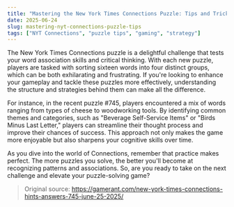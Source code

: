 ```yaml
---
title: "Mastering the New York Times Connections Puzzle: Tips and Tricks"
date: 2025-06-24
slug: mastering-nyt-connections-puzzle-tips
tags: ["NYT Connections", "puzzle tips", "gaming", "strategy"]
---
```


The New York Times Connections puzzle is a delightful challenge that tests your word association skills and critical thinking. With each new puzzle, players are tasked with sorting sixteen words into four distinct groups, which can be both exhilarating and frustrating. If you're looking to enhance your gameplay and tackle these puzzles more effectively, understanding the structure and strategies behind them can make all the difference.

For instance, in the recent puzzle #745, players encountered a mix of words ranging from types of cheese to woodworking tools. By identifying common themes and categories, such as "Beverage Self-Service Items" or "Birds Minus Last Letter," players can streamline their thought process and improve their chances of success. This approach not only makes the game more enjoyable but also sharpens your cognitive skills over time.

As you dive into the world of Connections, remember that practice makes perfect. The more puzzles you solve, the better you'll become at recognizing patterns and associations. So, are you ready to take on the next challenge and elevate your puzzle-solving game?

> Original source: https://gamerant.com/new-york-times-connections-hints-answers-745-june-25-2025/